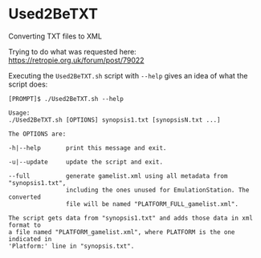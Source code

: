 # Used2BeTXT
Converting TXT files to XML

Trying to do what was requested here: https://retropie.org.uk/forum/post/79022

Executing the `Used2BeTXT.sh` script with `--help` gives an idea of what the script does:

```
[PROMPT]$ ./Used2BeTXT.sh --help

Usage:
./Used2BeTXT.sh [OPTIONS] synopsis1.txt [synopsisN.txt ...]

The OPTIONS are:

-h|--help       print this message and exit.

-u|--update     update the script and exit.

--full          generate gamelist.xml using all metadata from "synopsis1.txt",
                including the ones unused for EmulationStation. The converted
                file will be named "PLATFORM_FULL_gamelist.xml".

The script gets data from "synopsis1.txt" and adds those data in xml format to
a file named "PLATFORM_gamelist.xml", where PLATFORM is the one indicated in
'Platform:' line in "synopsis.txt".
```

